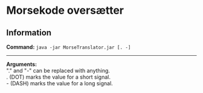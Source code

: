 # Morsekode oversætter

## Information

**Command:** `java -jar MorseTranslator.jar [. -]`

<hr>
<b>Arguments:</b>
<br>"." and "-" can be replaced with anything.
<br>. (DOT) marks the value for a short signal.
<br>- (DASH) marks the value for a long signal.
